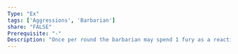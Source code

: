 ```yaml
---
Type: "Ex"
tags: ['Aggressions', 'Barbarian']
share: "FALSE"
Prerequisite: "-"
Description: "Once per round the barbarian may spend 1 fury as a reaction to move up to his speed. He may only use this ability when a foe within his reach uses an action to move away from him; and his movement must end adjacent (or as close as possible) to the creature that moved. This movement provokes attacks of opportunity as normal."
---
```

